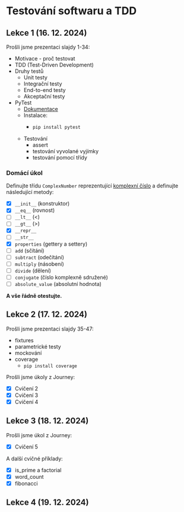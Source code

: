 # Testování softwaru a TDD

## Lekce 1 (16. 12. 2024)
Prošli jsme prezentaci slajdy 1-34:
- Motivace - proč testovat
- TDD (Test-Driven Development)
- Druhy testů
  - Unit testy
  - Integrační testy
  - End-to-end testy
  - Akceptační testy
- PyTest
  - [Dokumentace](https://docs.pytest.org/en/latest/contents.html)
  - Instalace:
    - ```bash
      pip install pytest
      ```
  - Testování
    - assert
    - testování vyvolané vyjímky
    - testování pomocí třídy

### Domácí úkol
Definujte třídu `ComplexNumber` reprezentující [komplexní číslo](https://cs.wikipedia.org/wiki/Komplexn%C3%AD_%C4%8D%C3%ADslo)
a definujte následující metody:
- [x] `__init__` (konstruktor)
- [x] `__eq__` (rovnost)
- [ ] `__lt__` (<)
- [ ] `__gt__` (>)
- [x] `__repr__`
- [ ] `__str__`
- [x] `properties` (gettery a settery)
- [ ] `add` (sčítání)
- [ ] `subtract` (odečítání)
- [ ] `multiply` (násobení)
- [ ] `divide` (dělení)
- [ ] `conjugate` (číslo komplexně sdružené)
- [ ] `absolute_value` (absolutní hodnota)

**A vše řádně otestujte.**

## Lekce 2 (17. 12. 2024)
Prošli jsme prezentaci slajdy 35-47:
- fixtures
- parametrické testy
- mockování
- coverage
  - `pip install coverage`

Prošli jsme úkoly z Journey:
- [x] Cvičení 2
- [x] Cvičení 3
- [x] Cvičení 4

## Lekce 3 (18. 12. 2024)
Prošli jsme úkol z Journey:
- [x] Cvičení 5

A další cvičné příklady:
- [x] is_prime a factorial
- [x] word_count
- [x] fibonacci

## Lekce 4 (19. 12. 2024)
